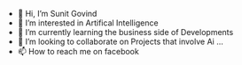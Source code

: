 - 👋 Hi, I’m Sunit Govind
- 👀 I’m interested in Artifical Intelligence 
- 🌱 I’m currently learning the business side of Developments
- 💞️ I’m looking to collaborate on Projects that involve Ai ...
- 📫 How to reach me on facebook

<!---
Optimusmaxx/Optimusmaxx is a ✨ special ✨ repository because its `README.md` (this file) appears on your GitHub profile.
You can click the Preview link to take a look at your changes.
--->
